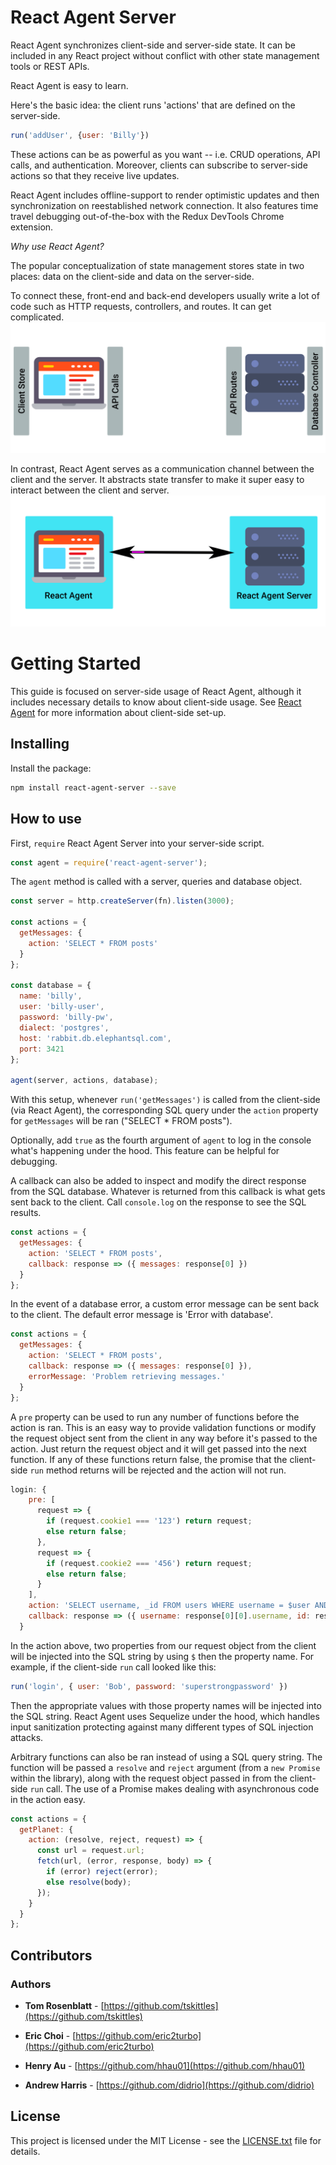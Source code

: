 # React Agent Server

React Agent synchronizes client-side and server-side state.  It can be included in any React project without conflict with other state management tools or REST APIs.

React Agent is easy to learn.

Here's the basic idea: the client runs 'actions' that are defined on the server-side.

```javascript
run('addUser', {user: 'Billy'})
```

These actions can be as powerful as you want -- i.e. CRUD operations, API calls, and authentication. Moreover, clients can subscribe to server-side actions so that they  receive live updates.

React Agent includes offline-support to render optimistic updates and then synchronization on reestablished network connection. It also features time travel debugging out-of-the-box with the Redux DevTools Chrome extension.

*Why use React Agent?*

The popular conceptualization of state management stores state in two places: data on the client-side and data on the server-side.

To connect these, front-end and back-end developers usually write a lot of code such as HTTP requests, controllers, and routes. It can get complicated.
![previous](./../../docs/imgs/diagram-before.gif)

In contrast, React Agent serves as a communication channel between the client and the server. It abstracts state transfer to make it super easy to interact between the client and server.
![now](./../../docs/imgs/diagram-after.gif)

# Getting Started

This guide is focused on server-side usage of React Agent, although it includes necessary details to know about client-side usage. See [React Agent](https://github.com/yokyak/react-agent/tree/master/packages/react-agent) for more information about client-side set-up.

## Installing

Install the package:

```bash
npm install react-agent-server --save
```

## How to use

First, `require` React Agent Server into your server-side script.

```javascript
const agent = require('react-agent-server');
```

The `agent` method is called with a server, queries and database object.

```javascript
const server = http.createServer(fn).listen(3000);

const actions = {
  getMessages: {
    action: 'SELECT * FROM posts'
  }
};

const database = {
  name: 'billy',
  user: 'billy-user',
  password: 'billy-pw',
  dialect: 'postgres',
  host: 'rabbit.db.elephantsql.com',
  port: 3421
};

agent(server, actions, database);
```
With this setup, whenever `run('getMessages')` is called from the client-side (via React Agent), the corresponding SQL query under the `action` property for `getMessages` will be ran ("SELECT * FROM posts").

Optionally, add `true` as the fourth argument of `agent` to log in the console what's happening under the hood. This feature can be helpful for debugging.

A callback can also be added to inspect and modify the direct response from the SQL database. Whatever is returned from this callback is what gets sent back to the client. Call `console.log` on the response to see the SQL results.

```javascript
const actions = {
  getMessages: {
    action: 'SELECT * FROM posts',
    callback: response => ({ messages: response[0] })
  }
};
```

In the event of a database error, a custom error message can be sent back to the client. The default error message is 'Error with database'.

```javascript
const actions = {
  getMessages: {
    action: 'SELECT * FROM posts',
    callback: response => ({ messages: response[0] }),
    errorMessage: 'Problem retrieving messages.'
  }
};
```

A `pre` property can be used to run any number of functions before the action is ran. This is an easy way to provide validation functions or modify the request object sent from the client in any way before it's passed to the action. Just return the request object and it will get passed into the next function. If any of these functions return false, the promise that the client-side `run` method returns will be rejected and the action will not run.

```javascript
login: {
    pre: [
      request => {
        if (request.cookie1 === '123') return request;
        else return false;
      },
      request => {
        if (request.cookie2 === '456') return request;
        else return false;
      }
    ],
    action: 'SELECT username, _id FROM users WHERE username = $user AND password = $password',
    callback: response => ({ username: response[0][0].username, id: response[0][0]._id })
  }
```

In the action above, two properties from our request object from the client will be injected into the SQL string by using `$` then the property name. For example, if the client-side `run` call looked like this:

```javascript
run('login', { user: 'Bob', password: 'superstrongpassword' })
```

Then the appropriate values with those property names will be injected into the SQL string. React Agent uses Sequelize under the hood, which handles input sanitization protecting against many different types of SQL injection attacks.

Arbitrary functions can also be ran instead of using a SQL query string. The function will be passed a `resolve` and `reject` argument (from a `new Promise` within the library), along with the request object passed in from the client-side `run` call. The use of a Promise makes dealing with asynchronous code in the action easy.

```javascript
const actions = {
  getPlanet: {
    action: (resolve, reject, request) => {
      const url = request.url;
      fetch(url, (error, response, body) => {
        if (error) reject(error);
        else resolve(body);
      });
    }
  }
};
```

## Contributors

### Authors

* **Tom Rosenblatt** - [https://github.com/tskittles](https://github.com/tskittles)

* **Eric Choi** - [https://github.com/eric2turbo](https://github.com/eric2turbo)

* **Henry Au** - [https://github.com/hhau01](https://github.com/hhau01)

* **Andrew Harris** - [https://github.com/didrio](https://github.com/didrio)

## License

This project is licensed under the MIT License - see the [LICENSE.txt](./../../LICENSE.txt) file for details.
